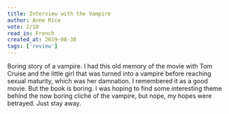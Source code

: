 ```yaml
---
title: Interview with the Vampire
author: Anne Rice
vote: 2/10
read_in: French
created_at: 2019-08-30
tags: ['review']
---
```


Boring story of a vampire. I had this old memory of the movie with Tom Cruise and the little girl that was turned into a vampire before reaching sexual maturity, which was her damnation. I remembered it as a good movie. But the book is boring. I was hoping to find some interesting theme behind the now boring cliché of the vampire, but nope, my hopes were betrayed. Just stay away.
